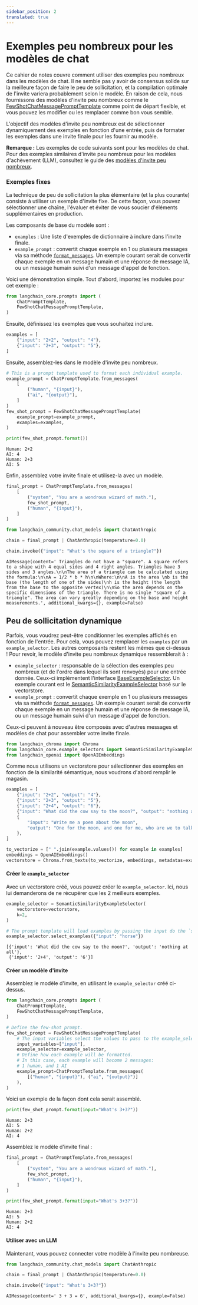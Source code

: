 ```yaml
---
sidebar_position: 2
translated: true
---
```


# Exemples peu nombreux pour les modèles de chat

Ce cahier de notes couvre comment utiliser des exemples peu nombreux dans les modèles de chat. Il ne semble pas y avoir de consensus solide sur la meilleure façon de faire le peu de sollicitation, et la compilation optimale de l'invite variera probablement selon le modèle. En raison de cela, nous fournissons des modèles d'invite peu nombreux comme le [FewShotChatMessagePromptTemplate](https://api.python.langchain.com/en/latest/prompts/langchain_core.prompts.few_shot.FewShotChatMessagePromptTemplate.html?highlight=fewshot#langchain_core.prompts.few_shot.FewShotChatMessagePromptTemplate) comme point de départ flexible, et vous pouvez les modifier ou les remplacer comme bon vous semble.

L'objectif des modèles d'invite peu nombreux est de sélectionner dynamiquement des exemples en fonction d'une entrée, puis de formater les exemples dans une invite finale pour les fournir au modèle.

**Remarque :** Les exemples de code suivants sont pour les modèles de chat. Pour des exemples similaires d'invite peu nombreux pour les modèles d'achèvement (LLM), consultez le guide des [modèles d'invite peu nombreux](/docs/modules/model_io/prompts/few_shot_examples/).

### Exemples fixes

La technique de peu de sollicitation la plus élémentaire (et la plus courante) consiste à utiliser un exemple d'invite fixe. De cette façon, vous pouvez sélectionner une chaîne, l'évaluer et éviter de vous soucier d'éléments supplémentaires en production.

Les composants de base du modèle sont :
- `examples` : Une liste d'exemples de dictionnaire à inclure dans l'invite finale.
- `example_prompt` : convertit chaque exemple en 1 ou plusieurs messages via sa méthode [`format_messages`](https://api.python.langchain.com/en/latest/prompts/langchain_core.prompts.chat.ChatPromptTemplate.html?highlight=format_messages#langchain_core.prompts.chat.ChatPromptTemplate.format_messages). Un exemple courant serait de convertir chaque exemple en un message humain et une réponse de message IA, ou un message humain suivi d'un message d'appel de fonction.

Voici une démonstration simple. Tout d'abord, importez les modules pour cet exemple :

```python
from langchain_core.prompts import (
    ChatPromptTemplate,
    FewShotChatMessagePromptTemplate,
)
```

Ensuite, définissez les exemples que vous souhaitez inclure.

```python
examples = [
    {"input": "2+2", "output": "4"},
    {"input": "2+3", "output": "5"},
]
```

Ensuite, assemblez-les dans le modèle d'invite peu nombreux.

```python
# This is a prompt template used to format each individual example.
example_prompt = ChatPromptTemplate.from_messages(
    [
        ("human", "{input}"),
        ("ai", "{output}"),
    ]
)
few_shot_prompt = FewShotChatMessagePromptTemplate(
    example_prompt=example_prompt,
    examples=examples,
)

print(few_shot_prompt.format())
```

```output
Human: 2+2
AI: 4
Human: 2+3
AI: 5
```

Enfin, assemblez votre invite finale et utilisez-la avec un modèle.

```python
final_prompt = ChatPromptTemplate.from_messages(
    [
        ("system", "You are a wondrous wizard of math."),
        few_shot_prompt,
        ("human", "{input}"),
    ]
)
```

```python
from langchain_community.chat_models import ChatAnthropic

chain = final_prompt | ChatAnthropic(temperature=0.0)

chain.invoke({"input": "What's the square of a triangle?"})
```

```output
AIMessage(content=' Triangles do not have a "square". A square refers to a shape with 4 equal sides and 4 right angles. Triangles have 3 sides and 3 angles.\n\nThe area of a triangle can be calculated using the formula:\n\nA = 1/2 * b * h\n\nWhere:\n\nA is the area \nb is the base (the length of one of the sides)\nh is the height (the length from the base to the opposite vertex)\n\nSo the area depends on the specific dimensions of the triangle. There is no single "square of a triangle". The area can vary greatly depending on the base and height measurements.', additional_kwargs={}, example=False)
```

## Peu de sollicitation dynamique

Parfois, vous voudrez peut-être conditionner les exemples affichés en fonction de l'entrée. Pour cela, vous pouvez remplacer les `examples` par un `example_selector`. Les autres composants restent les mêmes que ci-dessus ! Pour revoir, le modèle d'invite peu nombreux dynamique ressemblerait à :

- `example_selector` : responsable de la sélection des exemples peu nombreux (et de l'ordre dans lequel ils sont renvoyés) pour une entrée donnée. Ceux-ci implémentent l'interface [BaseExampleSelector](https://api.python.langchain.com/en/latest/example_selectors/langchain_core.example_selectors.base.BaseExampleSelector.html?highlight=baseexampleselector#langchain_core.example_selectors.base.BaseExampleSelector). Un exemple courant est le [SemanticSimilarityExampleSelector](https://api.python.langchain.com/en/latest/example_selectors/langchain_core.example_selectors.semantic_similarity.SemanticSimilarityExampleSelector.html?highlight=semanticsimilarityexampleselector#langchain_core.example_selectors.semantic_similarity.SemanticSimilarityExampleSelector) basé sur le vectorstore.
- `example_prompt` : convertit chaque exemple en 1 ou plusieurs messages via sa méthode [`format_messages`](https://api.python.langchain.com/en/latest/prompts/langchain_core.prompts.chat.ChatPromptTemplate.html?highlight=chatprompttemplate#langchain_core.prompts.chat.ChatPromptTemplate.format_messages). Un exemple courant serait de convertir chaque exemple en un message humain et une réponse de message IA, ou un message humain suivi d'un message d'appel de fonction.

Ceux-ci peuvent à nouveau être composés avec d'autres messages et modèles de chat pour assembler votre invite finale.

```python
from langchain_chroma import Chroma
from langchain_core.example_selectors import SemanticSimilarityExampleSelector
from langchain_openai import OpenAIEmbeddings
```

Comme nous utilisons un vectorstore pour sélectionner des exemples en fonction de la similarité sémantique, nous voudrons d'abord remplir le magasin.

```python
examples = [
    {"input": "2+2", "output": "4"},
    {"input": "2+3", "output": "5"},
    {"input": "2+4", "output": "6"},
    {"input": "What did the cow say to the moon?", "output": "nothing at all"},
    {
        "input": "Write me a poem about the moon",
        "output": "One for the moon, and one for me, who are we to talk about the moon?",
    },
]

to_vectorize = [" ".join(example.values()) for example in examples]
embeddings = OpenAIEmbeddings()
vectorstore = Chroma.from_texts(to_vectorize, embeddings, metadatas=examples)
```

#### Créer le `example_selector`

Avec un vectorstore créé, vous pouvez créer le `example_selector`. Ici, nous lui demanderons de ne récupérer que les 2 meilleurs exemples.

```python
example_selector = SemanticSimilarityExampleSelector(
    vectorstore=vectorstore,
    k=2,
)

# The prompt template will load examples by passing the input do the `select_examples` method
example_selector.select_examples({"input": "horse"})
```

```output
[{'input': 'What did the cow say to the moon?', 'output': 'nothing at all'},
 {'input': '2+4', 'output': '6'}]
```

#### Créer un modèle d'invite

Assemblez le modèle d'invite, en utilisant le `example_selector` créé ci-dessus.

```python
from langchain_core.prompts import (
    ChatPromptTemplate,
    FewShotChatMessagePromptTemplate,
)

# Define the few-shot prompt.
few_shot_prompt = FewShotChatMessagePromptTemplate(
    # The input variables select the values to pass to the example_selector
    input_variables=["input"],
    example_selector=example_selector,
    # Define how each example will be formatted.
    # In this case, each example will become 2 messages:
    # 1 human, and 1 AI
    example_prompt=ChatPromptTemplate.from_messages(
        [("human", "{input}"), ("ai", "{output}")]
    ),
)
```

Voici un exemple de la façon dont cela serait assemblé.

```python
print(few_shot_prompt.format(input="What's 3+3?"))
```

```output
Human: 2+3
AI: 5
Human: 2+2
AI: 4
```

Assemblez le modèle d'invite final :

```python
final_prompt = ChatPromptTemplate.from_messages(
    [
        ("system", "You are a wondrous wizard of math."),
        few_shot_prompt,
        ("human", "{input}"),
    ]
)
```

```python
print(few_shot_prompt.format(input="What's 3+3?"))
```

```output
Human: 2+3
AI: 5
Human: 2+2
AI: 4
```

#### Utiliser avec un LLM

Maintenant, vous pouvez connecter votre modèle à l'invite peu nombreuse.

```python
from langchain_community.chat_models import ChatAnthropic

chain = final_prompt | ChatAnthropic(temperature=0.0)

chain.invoke({"input": "What's 3+3?"})
```

```output
AIMessage(content=' 3 + 3 = 6', additional_kwargs={}, example=False)
```
